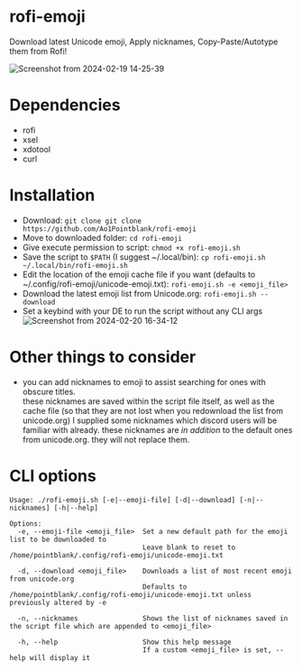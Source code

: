 # rofi-emoji
Download latest Unicode emoji, Apply nicknames, Copy-Paste/Autotype them from Rofi! 

![Screenshot from 2024-02-19 14-25-39](https://github.com/Ao1Pointblank/rofi-emoji/assets/88149675/55a8cde8-2168-4e1f-9e77-17bcc46b0ba8)

# Dependencies
- rofi
- xsel
- xdotool
- curl

# Installation
- Download: ``git clone git clone https://github.com/Ao1Pointblank/rofi-emoji``
- Move to downloaded folder: ``cd rofi-emoji``
- Give execute permission to script: ``chmod +x rofi-emoji.sh``
- Save the script to ``$PATH`` (I suggest ~/.local/bin): ``cp rofi-emoji.sh ~/.local/bin/rofi-emoji.sh``
- Edit the location of the emoji cache file if you want (defaults to ~/.config/rofi-emoji/unicode-emoji.txt): ``rofi-emoji.sh -e <emoji_file>``  
- Download the latest emoji list from Unicode.org: ``rofi-emoji.sh --download``
- Set a keybind with your DE to run the script without any CLI args
![Screenshot from 2024-02-20 16-34-12](https://github.com/Ao1Pointblank/rofi-emoji/assets/88149675/ec03a352-9857-4de7-8857-e3feab629b98)

# Other things to consider
- you can add nicknames to emoji to assist searching for ones with obscure titles.  
  these nicknames are saved within the script file itself, as well as the cache file (so that they are not lost when you redownload the list from unicode.org)
  I supplied some nicknames which discord users will be familiar with already.
  these nicknames are *in addition* to the default ones from unicode.org. they will not replace them.

# CLI options
```
Usage: ./rofi-emoji.sh [-e|--emoji-file] [-d|--download] [-n|--nicknames] [-h|--help]

Options:
  -e, --emoji-file <emoji_file>  Set a new default path for the emoji list to be downloaded to
                                 Leave blank to reset to /home/pointblank/.config/rofi-emoji/unicode-emoji.txt

  -d, --download <emoji_file>    Downloads a list of most recent emoji from unicode.org
                                 Defaults to /home/pointblank/.config/rofi-emoji/unicode-emoji.txt unless previously altered by -e

  -n, --nicknames                Shows the list of nicknames saved in the script file which are appended to <emoji_file>

  -h, --help                     Show this help message
                                 If a custom <emoji_file> is set, --help will display it
```
